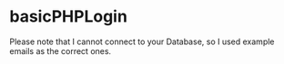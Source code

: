 # basicPHPLogin
Please note that I cannot connect to your Database, so I used example emails as the correct ones. 
